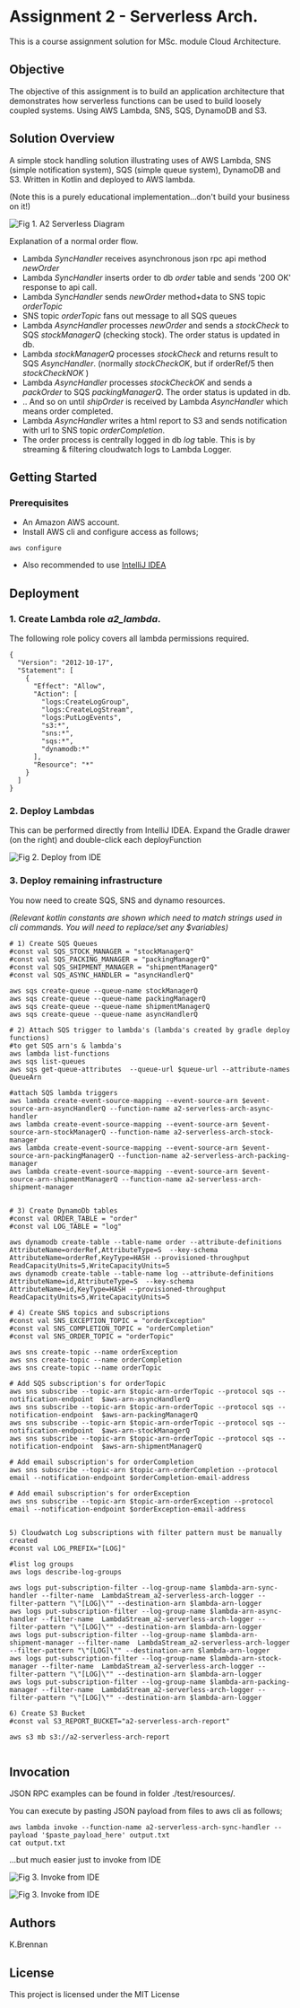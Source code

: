 # Assignment 2 - Serverless Arch.
This is a course assignment solution for MSc. module Cloud Architecture.

## Objective
The objective of this assignment is to build an application architecture that demonstrates how serverless functions can be used to build loosely coupled systems.
Using AWS Lambda, SNS, SQS, DynamoDB and S3.

## Solution Overview
A simple stock handling solution illustrating uses of AWS Lambda, SNS (simple notification system), SQS (simple queue system), DynamoDB and S3. Written in Kotlin and deployed to AWS lambda.

(Note this is a purely educational implementation...don't build your business on it!) 

![Fig 1. A2 Serverless Diagram](img/a2-serverless-diagram.png)

Explanation of a normal order flow.
- Lambda *SyncHandler* receives asynchronous json rpc api method *newOrder*
- Lambda *SyncHandler* inserts order to db *order* table and sends '200 OK' response to api call. 
- Lambda *SyncHandler* sends *newOrder* method+data to SNS topic *orderTopic* 
- SNS topic *orderTopic* fans out message to all SQS queues 
- Lambda *AsyncHandler* processes *newOrder* and sends a *stockCheck* to SQS *stockManagerQ* (checking stock). The order status is updated in db.
- Lambda *stockManagerQ* processes *stockCheck* and returns result to SQS *AsyncHandler*. (normally *stockCheckOK*, but if orderRef/5 then *stockCheckNOK* ) 
- Lambda *AsyncHandler* processes *stockCheckOK*  and sends a *packOrder* to SQS *packingManagerQ*. The order status is updated in db.
- .. And so on until *shipOrder* is received by Lambda *AsyncHandler* which means order completed. 
- Lambda *AsyncHandler* writes a html report to S3 and sends notification with url to SNS topic *orderCompletion*.
- The order process is centrally logged in db *log* table. This is by streaming & filtering cloudwatch logs to Lambda Logger.  
 
## Getting Started

### Prerequisites

- An Amazon AWS account.
- Install AWS cli and configure access as follows;
```
aws configure
```
- Also recommended to use [IntelliJ IDEA](https://www.jetbrains.com/idea/)

## Deployment
### 1. Create Lambda role *a2_lambda*. 

The following role policy covers all lambda permissions required.

```
{
  "Version": "2012-10-17",
  "Statement": [
    {
      "Effect": "Allow",
      "Action": [
        "logs:CreateLogGroup",
        "logs:CreateLogStream",
        "logs:PutLogEvents",
        "s3:*",
        "sns:*",
        "sqs:*",
        "dynamodb:*"
      ],
      "Resource": "*"
    }
  ]
}
```

### 2. Deploy Lambdas

This can be performed directly from IntelliJ IDEA. Expand the Gradle drawer (on the right) and double-click each deployFunction

![Fig 2. Deploy from IDE](img/a2-serverless-deploy.png)

### 3. Deploy remaining infrastructure
You now need to create SQS, SNS and dynamo resources.

*(Relevant kotlin constants are shown which need to match strings used in cli commands. You will need to replace/set any $variables)* 

```
# 1) Create SQS Queues 
#const val SQS_STOCK_MANAGER = "stockManagerQ"
#const val SQS_PACKING_MANAGER = "packingManagerQ"
#const val SQS_SHIPMENT_MANAGER = "shipmentManagerQ"
#const val SQS_ASYNC_HANDLER = "asyncHandlerQ"

aws sqs create-queue --queue-name stockManagerQ
aws sqs create-queue --queue-name packingManagerQ
aws sqs create-queue --queue-name shipmentManagerQ
aws sqs create-queue --queue-name asyncHandlerQ

# 2) Attach SQS trigger to lambda's (lambda's created by gradle deploy functions) 
#to get SQS arn's & lambda's
aws lambda list-functions
aws sqs list-queues
aws sqs get-queue-attributes  --queue-url $queue-url --attribute-names QueueArn

#attach SQS lambda triggers
aws lambda create-event-source-mapping --event-source-arn $event-source-arn-asyncHandlerQ --function-name a2-serverless-arch-async-handler
aws lambda create-event-source-mapping --event-source-arn $event-source-arn-stockManagerQ --function-name a2-serverless-arch-stock-manager
aws lambda create-event-source-mapping --event-source-arn $event-source-arn-packingManagerQ --function-name a2-serverless-arch-packing-manager
aws lambda create-event-source-mapping --event-source-arn $event-source-arn-shipmentManagerQ --function-name a2-serverless-arch-shipment-manager


# 3) Create DynamoDb tables
#const val ORDER_TABLE = "order"
#const val LOG_TABLE = "log"

aws dynamodb create-table --table-name order --attribute-definitions AttributeName=orderRef,AttributeType=S  --key-schema AttributeName=orderRef,KeyType=HASH --provisioned-throughput ReadCapacityUnits=5,WriteCapacityUnits=5
aws dynamodb create-table --table-name log --attribute-definitions AttributeName=id,AttributeType=S  --key-schema AttributeName=id,KeyType=HASH --provisioned-throughput ReadCapacityUnits=5,WriteCapacityUnits=5

# 4) Create SNS topics and subscriptions 
#const val SNS_EXCEPTION_TOPIC = "orderException"
#const val SNS_COMPLETION_TOPIC = "orderCompletion"
#const val SNS_ORDER_TOPIC = "orderTopic"

aws sns create-topic --name orderException
aws sns create-topic --name orderCompletion
aws sns create-topic --name orderTopic

# Add SQS subscription's for orderTopic
aws sns subscribe --topic-arn $topic-arn-orderTopic --protocol sqs --notification-endpoint  $aws-arn-asyncHandlerQ
aws sns subscribe --topic-arn $topic-arn-orderTopic --protocol sqs --notification-endpoint  $aws-arn-packingManagerQ
aws sns subscribe --topic-arn $topic-arn-orderTopic --protocol sqs --notification-endpoint  $aws-arn-stockManagerQ
aws sns subscribe --topic-arn $topic-arn-orderTopic --protocol sqs --notification-endpoint  $aws-arn-shipmentManagerQ

# Add email subscription's for orderCompletion
aws sns subscribe --topic-arn $topic-arn-orderCompletion --protocol email --notification-endpoint $orderCompletion-email-address

# Add email subscription's for orderException
aws sns subscribe --topic-arn $topic-arn-orderException --protocol email --notification-endpoint $orderException-email-address


5) Cloudwatch Log subscriptions with filter pattern must be manually created
#const val LOG_PREFIX="[LOG]" 

#list log groups 
aws logs describe-log-groups

aws logs put-subscription-filter --log-group-name $lambda-arn-sync-handler --filter-name  LambdaStream_a2-serverless-arch-logger --filter-pattern "\"[LOG]\"" --destination-arn $lambda-arn-logger 
aws logs put-subscription-filter --log-group-name $lambda-arn-async-handler --filter-name  LambdaStream_a2-serverless-arch-logger --filter-pattern "\"[LOG]\"" --destination-arn $lambda-arn-logger
aws logs put-subscription-filter --log-group-name $lambda-arn-shipment-manager --filter-name  LambdaStream_a2-serverless-arch-logger --filter-pattern "\"[LOG]\"" --destination-arn $lambda-arn-logger
aws logs put-subscription-filter --log-group-name $lambda-arn-stock-manager --filter-name  LambdaStream_a2-serverless-arch-logger --filter-pattern "\"[LOG]\"" --destination-arn $lambda-arn-logger
aws logs put-subscription-filter --log-group-name $lambda-arn-packing-manager --filter-name  LambdaStream_a2-serverless-arch-logger --filter-pattern "\"[LOG]\"" --destination-arn $lambda-arn-logger

6) Create S3 Bucket 
#const val S3_REPORT_BUCKET="a2-serverless-arch-report"

aws s3 mb s3://a2-serverless-arch-report
 
```

## Invocation
JSON RPC examples can be found in folder ./test/resources/. 

You can execute by pasting JSON payload from files to aws cli as follows; 

```
aws lambda invoke --function-name a2-serverless-arch-sync-handler --payload '$paste_payload_here' output.txt
cat output.txt
```
 
...but much easier just to invoke from IDE 

![Fig 3. Invoke from IDE](img/a2-serverless-invoke.png)

![Fig 3. Invoke from IDE](img/a2-serverless-invoke2.png)


## Authors
K.Brennan

## License
This project is licensed under the MIT License 




